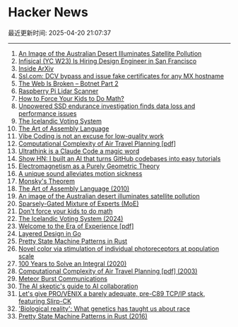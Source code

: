 # Hacker News

最近更新时间: 2025-04-20 21:07:37

--- 
1. [An Image of the Australian Desert Illuminates Satellite Pollution](https://www.thisiscolossal.com/2025/04/a-stunning-image-of-the-australian-desert-illuminates-the-growing-problem-of-satellite-pollution/) 
2. [Infisical (YC W23) Is Hiring Design Engineer in San Francisco](https://www.ycombinator.com/companies/infisical/jobs/I8zvnRW-design-engineer-san-francisco) 
3. [Inside ArXiv](https://www.wired.com/story/inside-arxiv-most-transformative-code-science/) 
4. [Ssl.com: DCV bypass and issue fake certificates for any MX hostname](https://bugzilla.mozilla.org/show_bug.cgi?id=1961406) 
5. [The Web Is Broken – Botnet Part 2](https://jan.wildeboer.net/2025/04/Web-is-Broken-Botnet-Part-2/) 
6. [Raspberry Pi Lidar Scanner](https://github.com/PiLiDAR/PiLiDAR) 
7. [How to Force Your Kids to Do Math?](https://blog.avocados.ovh/posts/how-to-force-your-kids-to-do-math/) 
8. [Unpowered SSD endurance investigation finds data loss and performance issues](https://www.tomshardware.com/pc-components/storage/unpowered-ssd-endurance-investigation-finds-severe-data-loss-and-performance-issues-reminds-us-of-the-importance-of-refreshing-backups) 
9. [The Icelandic Voting System](https://smarimccarthy.is/posts/2024-11-25-voting-system/) 
10. [The Art of Assembly Language](https://www.plantation-productions.com/Webster/www.artofasm.com/Linux/HTML/AoATOC.html) 
11. [Vibe Coding is not an excuse for low-quality work](https://addyo.substack.com/p/vibe-coding-is-not-an-excuse-for) 
12. [Computational Complexity of Air Travel Planning [pdf]](http://www.demarcken.org/carl/papers/ITA-software-travel-complexity/ITA-software-travel-complexity.pdf) 
13. [Ultrathink is a Claude Code a magic word](https://simonwillison.net/2025/Apr/19/claude-code-best-practices/) 
14. [Show HN: I built an AI that turns GitHub codebases into easy tutorials](https://github.com/The-Pocket/Tutorial-Codebase-Knowledge) 
15. [Electromagnetism as a Purely Geometric Theory](https://iopscience.iop.org/article/10.1088/1742-6596/2987/1/012001) 
16. [A unique sound alleviates motion sickness](https://www.nagoya-u.ac.jp/researchinfo/result-en/2025/04/20250408-01.html) 
17. [Monsky's Theorem](https://mathmondays.com/monskys-theorem) 
18. [The Art of Assembly Language (2010)](https://www.plantation-productions.com/Webster/www.artofasm.com/Linux/HTML/AoATOC.html) 
19. [An image of the Australian desert illuminates satellite pollution](https://www.thisiscolossal.com/2025/04/a-stunning-image-of-the-australian-desert-illuminates-the-growing-problem-of-satellite-pollution/) 
20. [Sparsely-Gated Mixture of Experts (MoE)](https://eli.thegreenplace.net/2025/sparsely-gated-mixture-of-experts-moe/) 
21. [Don't force your kids to do math](https://blog.avocados.ovh/posts/how-to-force-your-kids-to-do-math/) 
22. [The Icelandic Voting System (2024)](https://smarimccarthy.is/posts/2024-11-25-voting-system/) 
23. [Welcome to the Era of Experience [pdf]](https://storage.googleapis.com/deepmind-media/Era-of-Experience%20/The%20Era%20of%20Experience%20Paper.pdf) 
24. [Layered Design in Go](https://jerf.org/iri/post/2025/go_layered_design/) 
25. [Pretty State Machine Patterns in Rust](https://hoverbear.org/blog/rust-state-machine-pattern/) 
26. [Novel color via stimulation of individual photoreceptors at population scale](https://www.science.org/doi/10.1126/sciadv.adu1052) 
27. [100 Years to Solve an Integral (2020)](https://liorsinai.github.io/mathematics/2020/08/27/secant-mercator.html) 
28. [Computational Complexity of Air Travel Planning [pdf] (2003)](http://www.demarcken.org/carl/papers/ITA-software-travel-complexity/ITA-software-travel-complexity.pdf) 
29. [Meteor Burst Communications](https://ronaldelliott.com/mbc.html) 
30. [The AI skeptic's guide to AI collaboration](https://hils.substack.com/p/the-ai-skeptics-guide-to-ai-collaboration) 
31. [Let's give PRO/VENIX a barely adequate, pre-C89 TCP/IP stack, featuring Slirp-CK](http://oldvcr.blogspot.com/2025/04/lets-give-provenix-barely-adequate-pre.html) 
32. ['Biological reality': What genetics has taught us about race](https://www.bbc.com/future/article/20250417-biological-reality-what-genetics-has-taught-us-about-race) 
33. [Pretty State Machine Patterns in Rust (2016)](https://hoverbear.org/blog/rust-state-machine-pattern/) 
